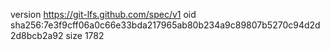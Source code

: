 version https://git-lfs.github.com/spec/v1
oid sha256:7e3f9cff06a0c66e33bda217965ab80b234a9c89807b5270c94d2d2d8bcb2a92
size 1782

